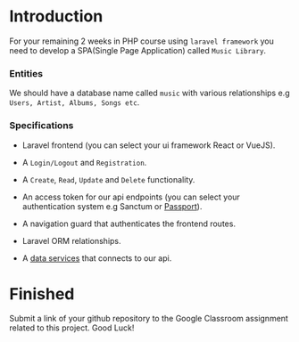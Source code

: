 # Introduction

For your remaining 2 weeks in PHP course using `laravel framework` you need to develop a SPA(Single Page Application) called `Music Library`.

### Entities

We should have a database name called `music` with various relationships e.g `Users, Artist, Albums, Songs etc`.

### Specifications

* Laravel frontend (you can select your ui framework React or VueJS).

* A `Login/Logout` and `Registration`.

* A `Create`, `Read`, `Update` and `Delete` functionality.

* An access token for our api endpoints (you can select your authentication system e.g Sanctum or [Passport]( https://www.itsolutionstuff.com/post/laravel-6-rest-api-with-passport-tutorialexample.html)).

* A navigation guard that authenticates the frontend routes.

* Laravel ORM relationships.

* A [data services](https://bezkoder.com/vue-js-crud-app/) that connects to our api. 


# Finished

Submit a link of your github repository to the Google Classroom assignment related to this project. Good Luck!
